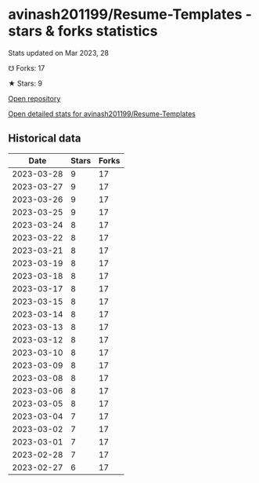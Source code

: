 # avinash201199/Resume-Templates - stars & forks statistics

Stats updated on Mar 2023, 28

☋ Forks: 17

★ Stars: 9

[Open repository](https://github.com/avinash201199/Resume-Templates)

[Open detailed stats for avinash201199/Resume-Templates](https://reviewgithub.com/rep/avinash201199/Resume-Templates)

## Historical data
| Date | Stars | Forks |
|------|-------|-------|
| 2023-03-28 | 9 | 17 | 
| 2023-03-27 | 9 | 17 | 
| 2023-03-26 | 9 | 17 | 
| 2023-03-25 | 9 | 17 | 
| 2023-03-24 | 8 | 17 | 
| 2023-03-22 | 8 | 17 | 
| 2023-03-21 | 8 | 17 | 
| 2023-03-19 | 8 | 17 | 
| 2023-03-18 | 8 | 17 | 
| 2023-03-17 | 8 | 17 | 
| 2023-03-15 | 8 | 17 | 
| 2023-03-14 | 8 | 17 | 
| 2023-03-13 | 8 | 17 | 
| 2023-03-12 | 8 | 17 | 
| 2023-03-10 | 8 | 17 | 
| 2023-03-09 | 8 | 17 | 
| 2023-03-08 | 8 | 17 | 
| 2023-03-06 | 8 | 17 | 
| 2023-03-05 | 8 | 17 | 
| 2023-03-04 | 7 | 17 | 
| 2023-03-02 | 7 | 17 | 
| 2023-03-01 | 7 | 17 | 
| 2023-02-28 | 7 | 17 | 
| 2023-02-27 | 6 | 17 | 

